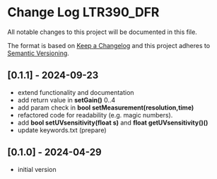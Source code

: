 # Change Log LTR390_DFR

All notable changes to this project will be documented in this file.

The format is based on [Keep a Changelog](http://keepachangelog.com/)
and this project adheres to [Semantic Versioning](http://semver.org/).


## [0.1.1] - 2024-09-23
- extend functionality and documentation
- add return value in **setGain()** 0..4
- add param check in **bool setMeasurement(resolution,time)**
- refactored code for readability (e.g. magic numbers).
- add **bool setUVsensitivity(float s)** and **float getUVsensitivity()()**
- update keywords.txt (prepare)


## [0.1.0] - 2024-04-29
- initial version



